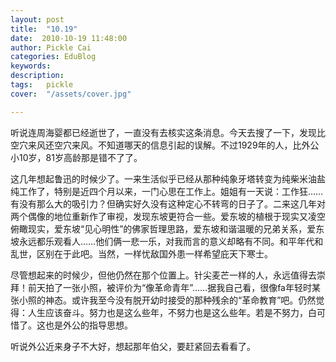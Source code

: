 ```yaml
---
layout: post  
title:  "10.19"
date:  2010-10-19 11:48:00
author: Pickle Cai  
categories: EduBlog  
keywords: 
description:   
tags:	pickle   
cover:  "/assets/cover.jpg"  

---
```


听说连周海婴都已经逝世了，一直没有去核实这条消息。今天去搜了一下，发现比空穴来风还空穴来风。不知道哪天的信息引起的误解。不过1929年的人，比外公小10岁，81岁高龄那是错不了了。

这几年想起鲁迅的时候少了。一来生活似乎已经从那种纯象牙塔转变为纯柴米油盐纯工作了，特别是近四个月以来，一门心思在工作上。姐姐有一天说：工作狂……有没有那么大的吸引力？但确实好久没有这种定心不转弯的日子了。二来这几年对两个偶像的地位重新作了审视，发现东坡更符合一些。爱东坡的植根于现实又凌空俯瞰现实，爱东坡“见心明性”的佛家哲理思路，爱东坡和谐温暖的兄弟关系，爱东坡永远都乐观看人……他们俩一悲一乐，对我而言的意义却略有不同。和平年代和乱世，区别在于此吧。当然，一样忧敌国外患一样希望庇天下寒士。

尽管想起来的时候少，但他仍然在那个位置上。针尖麦芒一样的人，永远值得去崇拜！前天拍了一张小照，被评价为“像革命青年”……据我自己看，很像fa年轻时某张小照的神态。或许我至今没有脱开幼时接受的那种残余的“革命教育”吧。仍然觉得：人生应该奋斗。努力也是这么些年，不努力也是这么些年。若是不努力，白可惜了。这也是外公的指导思想。

听说外公近来身子不大好，想起那年伯父，要赶紧回去看看了。		

		    
